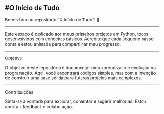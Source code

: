 #O Início de Tudo
-----------------
Bem-vindo ao repositório "O Início de Tudo"! 🎉

---------------------------------------------------------

Este espaço é dedicado aos meus primeiros projetos em Python, todos desenvolvidos com conceitos básicos. 
Acredito que cada pequeno passo conta e estou animada para compartilhar meu progresso.

---------------------------------------------------------

Objetivo

O objetivo deste repositório é documentar meu aprendizado e evolução na programação. 
Aqui, você encontrará códigos simples, mas com a intenção de construir uma base sólida para futuros projetos mais complexos.

-----------------------------------------------------------

Contribuições

Sinta-se à vontade para explorar, comentar e sugerir melhorias!
Estou aberta a feedback e colaboração.

